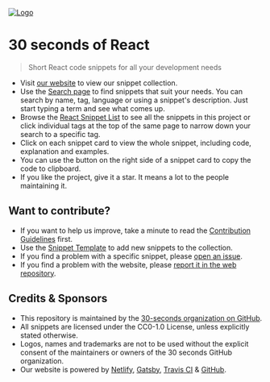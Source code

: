 [![Logo](/logo.png)](https://30secondsofcode.org/react/p/1)

# 30 seconds of React

> Short React code snippets for all your development needs

- Visit [our website](https://30secondsofcode.org) to view our snippet collection.
- Use the [Search page](https://30secondsofcode.org/search) to find snippets that suit your needs. You can search by name, tag, language or using a snippet's description. Just start typing a term and see what comes up.
- Browse the [React Snippet List](https://30secondsofcode.org/react/p/1) to see all the snippets in this project or click individual tags at the top of the same page to narrow down your search to a specific tag.
- Click on each snippet card to view the whole snippet, including code, explanation and examples.
- You can use the button on the right side of a snippet card to copy the code to clipboard.
- If you like the project, give it a star. It means a lot to the people maintaining it.

## Want to contribute?

- If you want to help us improve, take a minute to read the [Contribution Guidelines](/CONTRIBUTING.md) first.
- Use the [Snippet Template](/snippet-template.md) to add new snippets to the collection.
- If you find a problem with a specific snippet, please [open an issue](https://github.com/30-seconds/30-seconds-of-react/issues/new).
- If you find a problem with the website, please [report it in the web repository](https://github.com/30-seconds/30-seconds-web/issues/new).

## Credits & Sponsors

- This repository is maintained by the [30-seconds organization on GitHub](https://github.com/30-seconds).
- All snippets are licensed under the CC0-1.0 License, unless explicitly stated otherwise.
- Logos, names and trademarks are not to be used without the explicit consent of the maintainers or owners of the 30 seconds GitHub organization.
- Our website is powered by [Netlify](https://www.netlify.com/), [Gatsby](https://www.gatsbyjs.org/), [Travis CI](https://travis-ci.com/) & [GitHub](https://github.com/).
